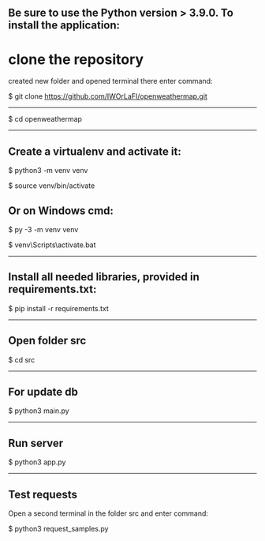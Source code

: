 Be sure to use the Python version > 3.9.0.
To install the application:
-----------
# clone the repository

created new folder and opened terminal there
enter command:

$ git clone https://github.com/IWOrLaFI/openweathermap.git

***

$ cd openweathermap

***
 Create a virtualenv and activate it:
-
$ python3 -m venv venv

$ source venv/bin/activate

Or on Windows cmd:
-
$ py -3 -m venv venv

$ venv\Scripts\activate.bat

***
Install all needed libraries, provided in requirements.txt:
-
$ pip install -r requirements.txt

***
Open folder src
-
$ cd src
***
For update db
-
$ python3 main.py
***
Run server
-
$ python3 app.py

***
Test requests
-
Open a second terminal in the folder src and enter command:

$ python3 request_samples.py



